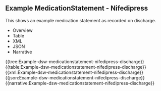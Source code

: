<div class="warning"><span class="ClinicalWarn"></span></div>

## Example MedicationStatement - Nifedipress
This shows an example medication statement as recorded on discharge.

<div class="tab-wrap">
  <ul class="tab-head">
    <li class="tablink" onclick="openCity(this,'tabtree')" data-target="tabtree">
      Overview
    </li>
    <li class="tablink" onclick="openCity(this,'tabtable')" data-target="tabtable">
      Table
    </li>
    <li class="tablink tab-active" onclick="openCity(this,'tabxml')" data-target="tabxml">
      XML
    </li>    
    <li class="tablink" onclick="openCity(this,'tabjson')" data-target="tabjson">
      JSON
    </li>    
    <li class="tablink" onclick="openCity(this,'tabnarrative')" data-target="tabnarrative">
      Narrative
    </li>
  </ul>
  <div class="tab-main">
    <div id="tabtree" class="tabcontent">
      {{tree:Example-dsw-medicationstatement-nifedipress-discharge}}
    </div>
    <div id="tabtable" class="tabcontent">
      {{table:Example-dsw-medicationstatement-nifedipress-discharge}}
    </div>       
    <div id="tabxml" class="tabcontent active">      
      {{xml:Example-dsw-medicationstatement-nifedipress-discharge}}
    </div>
    <div id="tabjson" class="tabcontent">
      {{json:Example-dsw-medicationstatement-nifedipress-discharge}}
    </div>       
    <div id="tabnarrative" class="tabcontent">
      {{narrative:Example-dsw-medicationstatement-nifedipress-discharge}}
    </div>  
  </div>
</div>